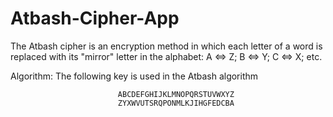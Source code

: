 # Atbash-Cipher-App
The Atbash cipher is an encryption method in which each letter of a word is replaced with its "mirror" letter in the alphabet: A &lt;=> Z; B &lt;=> Y; C &lt;=> X; etc.

Algorithm: The following key is used in the Atbash algorithm

                            ABCDEFGHIJKLMNOPQRSTUVWXYZ
                            ZYXWVUTSRQPONMLKJIHGFEDCBA
